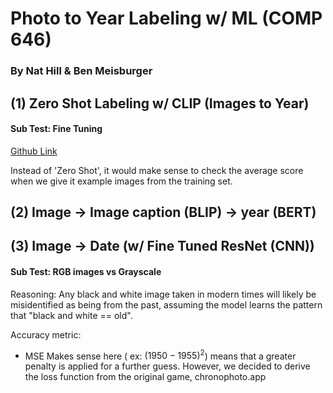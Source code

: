 # Photo to Year Labeling w/ ML (COMP 646)
### By Nat Hill & Ben Meisburger


## (1) Zero Shot Labeling w/ CLIP (Images to Year)

#### Sub Test: Fine Tuning
[Github Link](https://github.com/LightDXY/FT-CLIP/blob/main/models/finetune_clip.py)

Instead of 'Zero Shot', it would make sense to check the average score when we give it example images from the training set.  


## (2) Image -> Image caption (BLIP) -> year (BERT)



## (3) Image -> Date (w/ Fine Tuned ResNet (CNN))

#### Sub Test: RGB images vs Grayscale
Reasoning: Any black and white image taken in modern times will likely be misidentified as being from the past, assuming the model learns the pattern that "black and white == old".




Accuracy metric:

* MSE Makes sense here ( ex: $(1950 - 1955)^2$) means that a greater penalty is applied for a further guess. 
However, we decided to derive the loss function from the original game,
chronophoto.app
